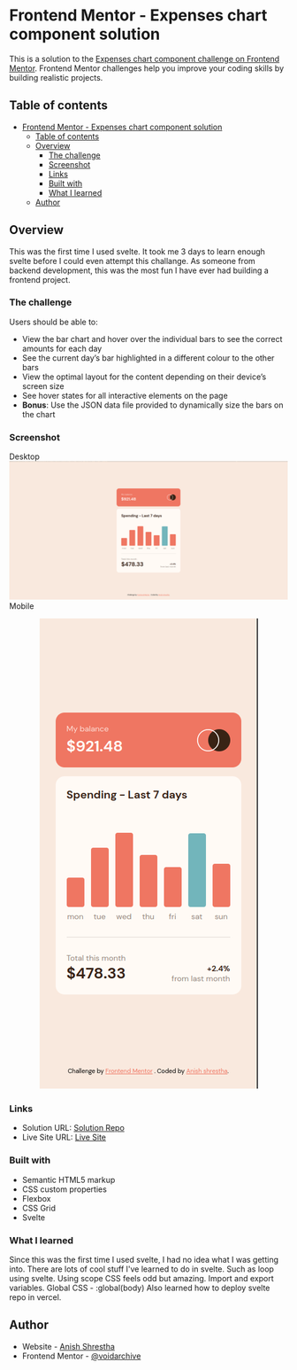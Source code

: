# Frontend Mentor - Expenses chart component solution

This is a solution to the [Expenses chart component challenge on Frontend Mentor](https://www.frontendmentor.io/challenges/expenses-chart-component-e7yJBUdjwt). Frontend Mentor challenges help you improve your coding skills by building realistic projects.

## Table of contents

- [Frontend Mentor - Expenses chart component solution](#frontend-mentor---expenses-chart-component-solution)
  - [Table of contents](#table-of-contents)
  - [Overview](#overview)
    - [The challenge](#the-challenge)
    - [Screenshot](#screenshot)
    - [Links](#links)
    - [Built with](#built-with)
    - [What I learned](#what-i-learned)
  - [Author](#author)

## Overview

This was the first time I used svelte. It took me 3 days to learn enough svelte before I could even attempt this challange.
As someone from backend development, this was the most fun I have ever had building a frontend project.

### The challenge

Users should be able to:

- View the bar chart and hover over the individual bars to see the correct amounts for each day
- See the current day’s bar highlighted in a different colour to the other bars
- View the optimal layout for the content depending on their device’s screen size
- See hover states for all interactive elements on the page
- **Bonus**: Use the JSON data file provided to dynamically size the bars on the chart

### Screenshot

Desktop
![Desktop](./screenshot/Screenshot%20from%202022-06-04%2020-38-28.png)
Mobile

<p align="center">
  <img src="./screenshot/Screenshot%20from%202022-06-04%2020-39-54.png">
</p>

### Links

- Solution URL: [Solution Repo](https://github.com/VoidArchive/Frontend-Mentor-Challanges/tree/main/002)
- Live Site URL: [Live Site](https://expense-tracker-seven-gamma.vercel.app/)

### Built with

- Semantic HTML5 markup
- CSS custom properties
- Flexbox
- CSS Grid
- Svelte

### What I learned

Since this was the first time I used svelte, I had no idea what I was getting into. There are lots of cool stuff I've learned to do in svelte.
Such as loop using svelte.
Using scope CSS feels odd but amazing.
Import and export variables.
Global CSS - :global(body)
Also learned how to deploy svelte repo in vercel.

## Author

- Website - [Anish Shrestha](https://www.github.com/Voidarchive)
- Frontend Mentor - [@voidarchive](https://www.frontendmentor.io/profile/VoidArchive)
